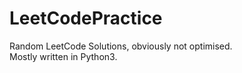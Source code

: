 # LeetCodePractice
Random LeetCode Solutions, obviously not optimised.
<br>
Mostly written in Python3.

